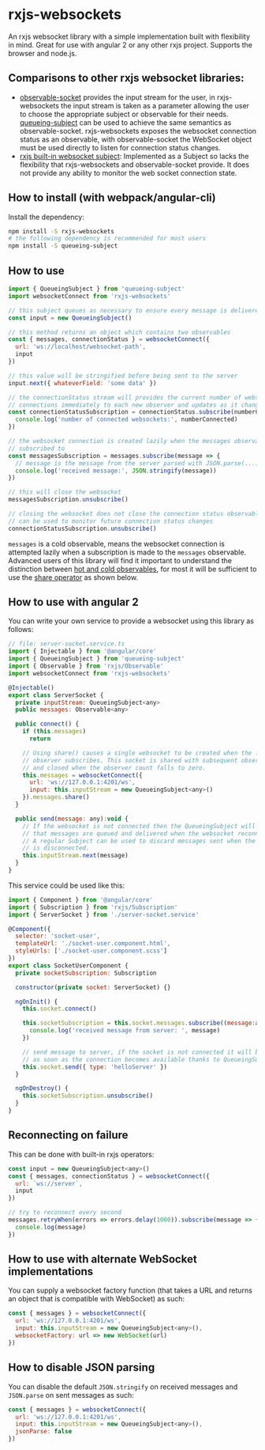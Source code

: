 # rxjs-websockets

An rxjs websocket library with a simple implementation built with flexibility in mind. Great for use with angular 2 or any other rxjs project. Supports the browser and node.js.

## Comparisons to other rxjs websocket libraries:

 * [observable-socket](https://github.com/killtheliterate/observable-socket) provides the input stream for the user, in rxjs-websockets the input stream is taken as a parameter allowing the user to choose the appropriate subject or observable for their needs. [queueing-subject](https://github.com/ohjames/queueing-subject) can be used to achieve the same semantics as observable-socket. rxjs-websockets exposes the websocket connection status as an observable, with observable-socket the WebSocket object must be used directly to listen for connection status changes.
 * [rxjs built-in websocket subject](https://github.com/ReactiveX/rxjs/blob/next/src/observable/dom/webSocket.ts): Implemented as a Subject so lacks the flexibility that rxjs-websockets and observable-socket provide. It does not provide any ability to monitor the web socket connection state.

## How to install (with webpack/angular-cli)

Install the dependency:

```bash
npm install -S rxjs-websockets
# the following dependency is recommended for most users
npm install -S queueing-subject
```

## How to use

```javascript
import { QueueingSubject } from 'queueing-subject'
import websocketConnect from 'rxjs-websockets'

// this subject queues as necessary to ensure every message is delivered
const input = new QueueingSubject()

// this method returns an object which contains two observables
const { messages, connectionStatus } = websocketConnect({
  url: 'ws://localhost/websocket-path',
  input
})

// this value will be stringified before being sent to the server
input.next({ whateverField: 'some data' })

// the connectionStatus stream will provides the current number of websocket
// connections immediately to each new observer and updates as it changes
const connectionStatusSubscription = connectionStatus.subscribe(numberConnected => {
  console.log('number of connected websockets:', numberConnected)
})

// the websocket connection is created lazily when the messages observable is
// subscribed to
const messagesSubscription = messages.subscribe(message => {
  // message is the message from the server parsed with JSON.parse(...)
  console.log('received message:', JSON.stringify(message))
})

// this will close the websocket
messagesSubscription.unsubscribe()

// closing the websocket does not close the connection status observable, it
// can be used to monitor future connection status changes
connectionStatusSubscription.unsubscribe()
```

`messages` is a cold observable, means the websocket connection is attempted lazily when a subscription is made to the `messages` observable. Advanced users of this library will find it important to understand the distinction between [hot and cold observables](https://blog.thoughtram.io/angular/2016/06/16/cold-vs-hot-observables.html), for most it will be sufficient to use the [share operator](http://reactivex.io/rxjs/class/es6/Observable.js~Observable.html#instance-method-share) as shown below.

## How to use with angular 2

You can write your own service to provide a websocket using this library as follows:

```javascript
// file: server-socket.service.ts
import { Injectable } from '@angular/core'
import { QueueingSubject } from 'queueing-subject'
import { Observable } from 'rxjs/Observable'
import websocketConnect from 'rxjs-websockets'

@Injectable()
export class ServerSocket {
  private inputStream: QueueingSubject<any>
  public messages: Observable<any>

  public connect() {
    if (this.messages)
      return

    // Using share() causes a single websocket to be created when the first
    // observer subscribes. This socket is shared with subsequent observers
    // and closed when the observer count falls to zero.
    this.messages = websocketConnect({
      url: 'ws://127.0.0.1:4201/ws',
      input: this.inputStream = new QueueingSubject<any>()
    }).messages.share()
  }

  public send(message: any):void {
    // If the websocket is not connected then the QueueingSubject will ensure
    // that messages are queued and delivered when the websocket reconnects.
    // A regular Subject can be used to discard messages sent when the websocket
    // is disconnected.
    this.inputStream.next(message)
  }
}
```

This service could be used like this:

```javascript
import { Component } from '@angular/core'
import { Subscription } from 'rxjs/Subscription'
import { ServerSocket } from './server-socket.service'

@Component({
  selector: 'socket-user',
  templateUrl: './socket-user.component.html',
  styleUrls: ['./socket-user.component.scss']
})
export class SocketUserComponent {
  private socketSubscription: Subscription

  constructor(private socket: ServerSocket) {}

  ngOnInit() {
    this.socket.connect()

    this.socketSubscription = this.socket.messages.subscribe((message:any) => {
      console.log('received message from server: ', message)
    })

    // send message to server, if the socket is not connected it will be sent
    // as soon as the connection becomes available thanks to QueueingSubject
    this.socket.send({ type: 'helloServer' })
  }

  ngOnDestroy() {
    this.socketSubscription.unsubscribe()
  }
}
```

## Reconnecting on failure

This can be done with built-in rxjs operators:

```javascript
const input = new QueueingSubject<any>()
const { messages, connectionStatus } = websocketConnect({
  url: `ws://server`, 
  input
})

// try to reconnect every second
messages.retryWhen(errors => errors.delay(1000)).subscribe(message => {
  console.log(message)
})
```

## How to use with alternate WebSocket implementations

You can supply a websocket factory function (that takes a URL and returns an object that is compatible with WebSocket) as such:

```javascript
const { messages } = websocketConnect({
  url: 'ws://127.0.0.1:4201/ws',
  input: this.inputStream = new QueueingSubject<any>(),
  websocketFactory: url => new WebSocket(url)
})
```

## How to disable JSON parsing

You can disable the default `JSON.stringify` on received messages and `JSON.parse` on sent messages as such:

```javascript
const { messages } = websocketConnect({
  url: 'ws://127.0.0.1:4201/ws',
  input: this.inputStream = new QueueingSubject<any>(),
  jsonParse: false
})
```
